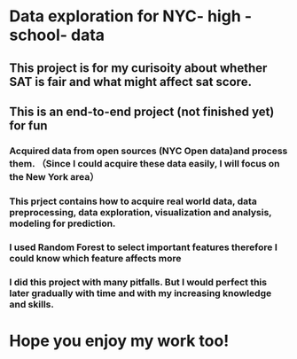 # Data exploration for NYC- high - school- data 
## This project is for my curisoity about whether SAT is fair and what might affect sat score. 
## This is an end-to-end project (not finished yet) for fun
   ### Acquired data from open sources (NYC Open data)and process them. （Since I could acquire these data easily, I will focus on the New York area）
   ### This prject contains how to acquire real world data, data preprocessing, data exploration, visualization and analysis, modeling for prediction.
   ### I used Random Forest to select important features therefore I could know which feature affects more
   ### I did this project with many pitfalls. But I would perfect this later gradually with time and with my increasing knowledge and skills. 
   
# Hope you enjoy my work too!
